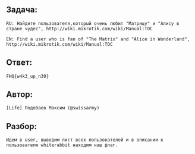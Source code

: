 ## Задача: 

    RU: Найдите пользователя,который очень любит "Матрицу" и "Алису в стране чудес", http://wiki.mikrotik.com/wiki/Manual:TOC

    EN: Find a user who is fan of "The Matrix" and "Alice in Wonderland", http://wiki.mikrotik.com/wiki/Manual:TOC

## Ответ:
    FHQ{w4k3_up_n30}

## Автор: 
    [Life] Подобаев Максим (@swissarmy)

## Разбор:
    Идем в user, выводим лист всех пользователей и в описании к пользователю whiterabbit находим наш флаг.

